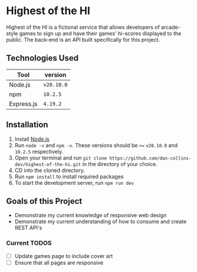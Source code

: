 # Highest of the HI
Highest of the HI is a fictional service that allows developers of arcade-style games to sign up and have their games' hi-scores displayed to the public. The back-end is an API built specifically for this project.

## Technologies Used
| Tool       |  version  |
|------------|-----------|
| Node.js    | `v20.10.0`|
|  npm       | `10.2.5`  |
| Express.js |  `4.19.2` |

## Installation
1. Install [Node.js](https://nodejs.org/en)
2. Run `node -v` and `npm -v`. These versions should be `>=` `v20.10.0` and `10.2.5` respectively.
3. Open your terminal and run `git clone https://github.com/dan-collins-dev/highest-of-the-hi.git` in the directory of your choice.
4. CD into the cloned directory.
5. Run `npm install` to install required packages
6. To start the development server, run `npm run dev`

## Goals of this Project
- Demonstrate my current knowledge of responsive web design
- Demonstrate my current understanding of how to consume and create REST API's

### Current TODOS
- [ ] Update games page to include cover art
- [ ] Ensure that all pages are responsive